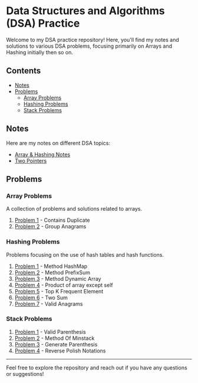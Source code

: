 # Data Structures and Algorithms (DSA) Practice

Welcome to my DSA practice repository! Here, you'll find my notes and solutions to various DSA problems, focusing primarily on Arrays and Hashing initially then so on.

## Contents

- [Notes](#notes)
- [Problems](#problems)
  - [Array Problems](#array-problems)
  - [Hashing Problems](#hashing-problems)
  - [Stack Problems](#stack-problems)

## Notes

Here are my notes on different DSA topics:

<!-- - [Array Notes](path/to/ArrayNotes.pdf) -->

- [Array & Hashing Notes](Array_Hashing/Array_Hashing.pdf)
- [Two Pointers](Two_Pointers/Concepts.md)

## Problems

### Array Problems

A collection of problems and solutions related to arrays.

1. [Problem 1](Array_Hashing/contains_duplicate.js) - Contains Duplicate
2. [Problem 2](Array_Hashing/group_anagrams.js) - Group Anagrams
<!-- 2. [Problem 2](path/to/problem2.js) - Brief description of Problem 2 -->

### Hashing Problems

Problems focusing on the use of hash tables and hash functions.

1. [Problem 1](Array_Hashing/Method_HashMap.js) - Method HashMap
2. [Problem 2](Array_Hashing/Method_PrefixSum.js) - Method PrefixSum
3. [Problem 3](Array_Hashing/Method_DynamicArr.html) - Method Dynamic Array
4. [Problem 4](Array_Hashing/product_of_array_except_self.js) - Product of array except self
5. [Problem 5](Array_Hashing/top_k_frequent_ele.js) - Top K Frequent Element
6. [Problem 6](Array_Hashing/two_sum.js) - Two Sum
7. [Problem 7](Array_Hashing/valid_anagram.js) - Valid Anagrams

### Stack Problems

1. [Problem 1](Stack/valid_parenthesis.js) - Valid Parenthesis
2. [Problem 2](Stack/min_stack.js) - Method Of Minstack
3. [Problem 3](Stack/generate_parenthesie.js) - Generate Parenthesis
4. [Problem 4](Stack/reverse_polish_notations.js) - Reverse Polish Notations

---

Feel free to explore the repository and reach out if you have any questions or suggestions!
